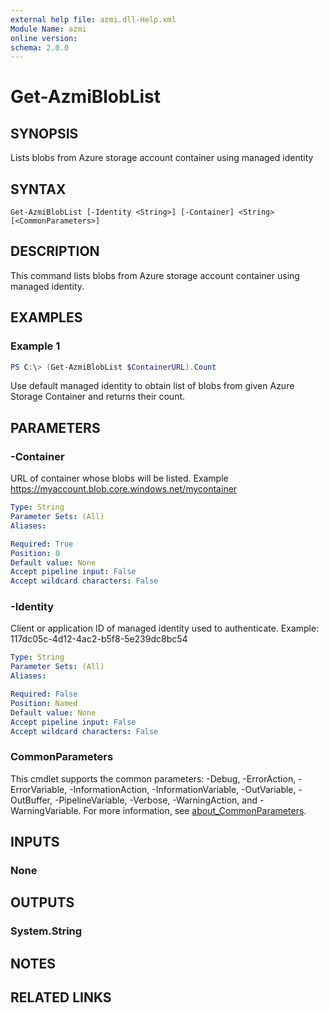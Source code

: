 ```yaml
---
external help file: azmi.dll-Help.xml
Module Name: azmi
online version:
schema: 2.0.0
---
```


# Get-AzmiBlobList

## SYNOPSIS
Lists blobs from Azure storage account container using managed identity

## SYNTAX

```
Get-AzmiBlobList [-Identity <String>] [-Container] <String> [<CommonParameters>]
```

## DESCRIPTION
This command lists blobs from Azure storage account container using managed identity.

## EXAMPLES

### Example 1
```powershell
PS C:\> (Get-AzmiBlobList $ContainerURL).Count
```

Use default managed identity to obtain list of blobs from given Azure Storage Container and returns their count.

## PARAMETERS

### -Container
URL of container whose blobs will be listed. Example https://myaccount.blob.core.windows.net/mycontainer

```yaml
Type: String
Parameter Sets: (All)
Aliases:

Required: True
Position: 0
Default value: None
Accept pipeline input: False
Accept wildcard characters: False
```

### -Identity
Client or application ID of managed identity used to authenticate. Example: 117dc05c-4d12-4ac2-b5f8-5e239dc8bc54

```yaml
Type: String
Parameter Sets: (All)
Aliases:

Required: False
Position: Named
Default value: None
Accept pipeline input: False
Accept wildcard characters: False
```

### CommonParameters
This cmdlet supports the common parameters: -Debug, -ErrorAction, -ErrorVariable, -InformationAction, -InformationVariable, -OutVariable, -OutBuffer, -PipelineVariable, -Verbose, -WarningAction, and -WarningVariable. For more information, see [about_CommonParameters](http://go.microsoft.com/fwlink/?LinkID=113216).

## INPUTS

### None
## OUTPUTS

### System.String
## NOTES

## RELATED LINKS
